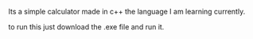 Its a simple calculator made in c++
the language I am learning currently.

to run this just download the .exe file and run it.
